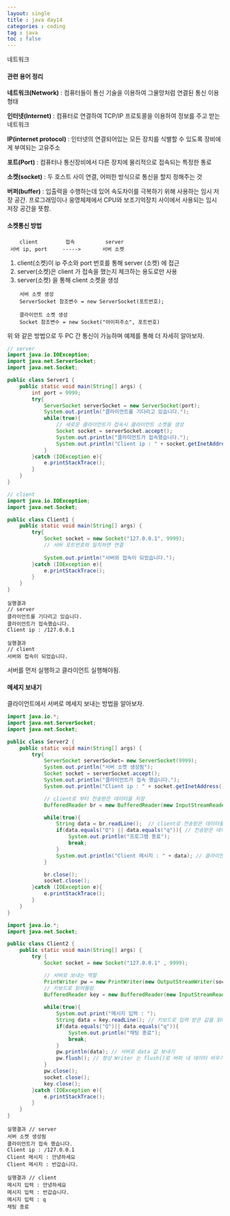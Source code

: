 ```yaml
---
layout: single
title : java day14
categories : coding
tag : java
toc : false
---
```


네트워크


#### 관련 용어 정리

**네트워크(Network)** : 컴퓨터들이 통신 기술을 이용하여 그물망처럼 연결된 통신 이용형태

**인터넷(Internet)** : 컴퓨터로 연결하여 TCP/IP 프로토콜을 이용하여 정보를 주고 받는 네트워크

**IP(internet protocol)** : 인터넷의 연결되어있는 모든 장치를 식별할 수 있도록 장비에게 부여되는 고유주소

**포트(Port)** : 컴퓨터나 통신장비에서 다른 장치에 물리적으로 접속되는 특정한 통로

**소켓(socket)** : 두 호스트 사이 연결, 어떠한 방식으로 통신을 할지 정해주는 것

**버퍼(buffer)** : 입출력을 수행하는데 있어 속도차이를 극복하기 위해 사용하는 임시 저장 공간. 프로그래밍이나 웅영체제에서 CPU와 보조기억장치 사이에서 사용되는 임시 저장 공간을 뜻함.



#### 소켓통신 방법

        client         접속          server
     서버 ip, port     ----->       서버 소켓

1. client(소켓)이 ip 주소와 port 번호를 통해 server (소켓) 에 접근
2. server(소켓)은 client 가 접속을 했는지 체크하는 용도로만 사용
3. server(소켓) 을 통해 client 소켓을 생성

```
    서버 소켓 생성
    ServerSocket 참조변수 = new ServerSocket(포트번호);

    클라이언트 소켓 생성
    Socket 참조변수 = new Socket("아이피주소", 포트번호)
```

위 와 같은 방법으로 두 PC 간 통신이 가능하며 예제를 통해 더 자세히 알아보자.

```java
// server
import java.io.IOException;
import java.net.ServerSocket;
import java.net.Socket;

public class Server1 {
    public static void main(String[] args) {
        int port = 9999;
        try{
            ServerSocket serverSocket = new ServerSocket(port);
            System.out.println("클라이언트를 기다리고 있습니다.");
            while(true){
                // 새로운 클라이언트가 접속시 클라이언트 소켓을 생성
                Socket socket = serverSocket.accept();
                System.out.println("클라이언트가 접속했습니다.");
                System.out.println("Client ip : " + socket.getInetAddress());
            }
        }catch (IOException e){
            e.printStackTrace();
        }
    }
}
```

```java
// client
import java.io.IOException;
import java.net.Socket;

public class Client1 {
    public static void main(String[] args) {
        try{
            Socket socket = new Socket("127.0.0.1", 9999);
            // 서버 포트번호와 일치하면 연결
            
            System.out.println("서버와 접속이 되었습니다.");
        }catch (IOException e){
            e.printStackTrace();
        }
    }
}
```

```
실행결과
// server
클라이언트를 기다리고 있습니다.
클라이언트가 접속했습니다.
Client ip : /127.0.0.1
```

```
실행결과
// client
서버와 접속이 되었습니다.
```

서버를 먼저 실행하고 클라이언트 실행해야됨.



#### 메세지 보내기

클라이언트에서 서버로 메세지 보내는 방법을 알아보자.

```java
import java.io.*;
import java.net.ServerSocket;
import java.net.Socket;

public class Server2 {
    public static void main(String[] args) {
        try{
            ServerSocket serverSocket= new ServerSocket(9999); 
            System.out.println("서버 소켓 생성됨");
            Socket socket = serverSocket.accept(); 
            System.out.println("클라이언트가 접속 했습니다.");
            System.out.println("Client ip : " + socket.getInetAddress());

            // client로 부터 전송받은 데이터을 저장
            BufferedReader br = new BufferedReader(new InputStreamReader(socket.getInputStream()));

            while(true){
                String data = br.readLine();  // client로 전송받은 데이터를 읽어 data에 저장
                if(data.equals("Q") || data.equals("q")){ // 전송받은 데이터 중 Q,q 가 있을 시 프로그램 종료
                    System.out.println("프로그램 종료");
                    break;
                }
                System.out.println("Client 메시지 : " + data); // 클라이언트가 보낸 데이터 출력
            }

            br.close();
            socket.close();
        }catch (IOException e){
            e.printStackTrace();
        }
    }
}

```

```java
import java.io.*;
import java.net.Socket;

public class Client2 {
    public static void main(String[] args) {
        try {
            Socket socket = new Socket("127.0.0.1" , 9999);

			// 서버로 보내는 역할
            PrintWriter pw = new PrintWriter(new OutputStreamWriter(socket.getOutputStream())); 
			// 키보드로 읽어들임
            BufferedReader key = new BufferedReader(new InputStreamReader(System.in)); 
            
            while(true){
                System.out.print("메시지 입력 : ");
                String data = key.readLine(); // 키보드로 입력 받은 값을 읽어 data에 저장
                if(data.equals("Q")|| data.equals("q")){
                    System.out.println("채팅 종료");
                    break;
                }
                pw.println(data); // 서버로 data 값 보내기
                pw.flush(); // 항상 Writer 는 flush()로 버퍼 내 데이터 비우기
            }
            pw.close();
            socket.close();
            key.close();
        }catch (IOException e){
            e.printStackTrace();
        }
    }
}

```

```
실행결과 // server
서버 소켓 생성됨
클라이언트가 접속 했습니다.
Client ip : /127.0.0.1
Client 메시지 : 안녕하세요
Client 메시지 : 반갑습니다.
```

```
실행결과 // client
메시지 입력 : 안녕하세요
메시지 입력 : 반갑습니다.
메시지 입력 : q
채팅 종료
```

